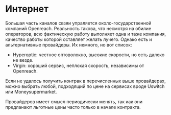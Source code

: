 # Интернет

Большая часть каналов свзяи упраляется около-государственной компаний Openreach. Реальность такова, что несмотря на обилие операторов, всю фактическую работу выполняет одна и таже компания, качество работы которой оставляет желать лучего. Однако есть и альтернативные провайдеры. Их немного, но вот список:

- Hyperoptic: честное оптоволокно, высокие скорости, но есть далеко не везде.
- Virgin: хороший сервис, неплохая скорость, независимы от Openreach.

Если не удалось получить контрак в перечисленных выше провайдерах, можно выбрать любой, подходящий по цене на сервисах вроде Uswitch или Moneysupermarket.

Провайдеров имеет смысл периодически менять, так как они предланают льготные цены часто только в начале контракта.
